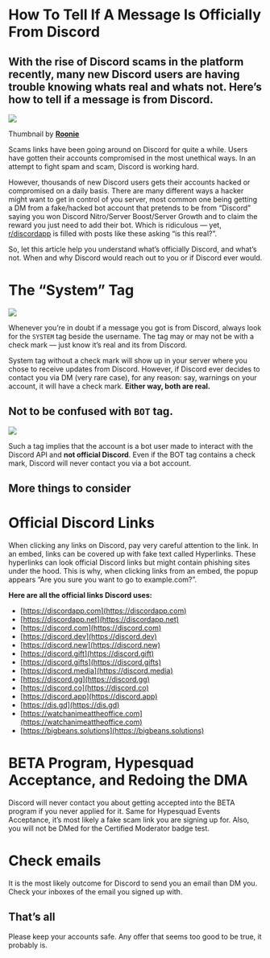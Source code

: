How To Tell If A Message Is Officially From Discord
===================================================

With the rise of Discord scams in the platform recently, many new Discord users are having trouble knowing whats real and whats not. Here’s how to tell if a message is from Discord.
-------------------------------------------------------------------------------------------------------------------------------------------------------------------------------------

![](https://miro.medium.com/max/1400/1*CMSOmrXoJOIKkvwp4wJxBg.png)

Thumbnail by [**Roonie**](http://roonie.in)

Scams links have been going around on Discord for quite a while. Users have gotten their accounts compromised in the most unethical ways. In an attempt to fight spam and scam, Discord is working hard.

However, thousands of new Discord users gets their accounts hacked or compromised on a daily basis. There are many different ways a hacker might want to get in control of you server, most common one being getting a DM from a fake/hacked bot account that pretends to be from “Discord” saying you won Discord Nitro/Server Boost/Server Growth and to claim the reward you just need to add their bot. Which is ridiculous — yet, [r/discordapp](https://www.reddit.com/r/discordapp/) is filled with posts like these asking “is this real?”.

So, let this article help you understand what’s officially Discord, and what’s not. When and why Discord would reach out to you or if Discord ever would.

The “System” Tag
================

![](https://miro.medium.com/max/1058/1*Y-BuwyNUqJTYnJLSLWClBA.png)

Whenever you’re in doubt if a message you got is from Discord, always look for the `SYSTEM` tag beside the username. The tag may or may not be with a check mark — just know it’s real and its from Discord.

System tag without a check mark will show up in your server where you chose to receive updates from Discord. However, if Discord ever decides to contact you via DM (very rare case), for any reason: say, warnings on your account, it will have a check mark. **Either way, both are real.**

Not to be confused with `BOT` tag.
----------------------------------

![](https://miro.medium.com/max/1400/1*WV0FFXp9ai4LjFmAfcGC0g.png)

Such a tag implies that the account is a bot user made to interact with the Discord API and **not official Discord**. Even if the BOT tag contains a check mark, Discord will never contact you via a bot account.

More things to consider
-----------------------

Official Discord Links
======================

When clicking any links on Discord, pay very careful attention to the link. In an embed, links can be covered up with fake text called Hyperlinks. These hyperlinks can look official Discord links but might contain phishing sites under the hood. This is why, when clicking links from an embed, the popup appears “Are you sure you want to go to example.com?”.

**Here are all the official links Discord uses:**

*   [https://discordapp.com](https://discordapp.com)
*   [https://discordapp.net](https://discordapp.net)
*   [https://discord.com](https://discord.com)
*   [https://discord.dev](https://discord.dev)
*   [https://discord.new](https://discord.new)
*   [https://discord.gift](https://discord.gift)
*   [https://discord.gifts](https://discord.gifts)
*   [https://discord.media](https://discord.media)
*   [https://discord.gg](https://discord.gg)
*   [https://discord.co](https://discord.co)
*   [https://discord.app](https://discord.app)
*   [https://dis.gd](https://dis.gd)
*   [https://watchanimeattheoffice.com](https://watchanimeattheoffice.com)
*   [https://bigbeans.solutions](https://bigbeans.solutions)

BETA Program, Hypesquad Acceptance, and Redoing the DMA
=======================================================

Discord will never contact you about getting accepted into the BETA program if you never applied for it. Same for Hypesquad Events Acceptance, it’s most likely a fake scam link you are signing up for. Also, you will not be DMed for the Certified Moderator badge test.

Check emails
============

It is the most likely outcome for Discord to send you an email than DM you. Check your inboxes of the email you signed up with.

That’s all
----------

Please keep your accounts safe. Any offer that seems too good to be true, it probably is.
